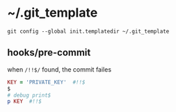 # ~/.git_template

```
git config --global init.templatedir ~/.git_template
```

## hooks/pre-commit

when `/!!$/` found, the commit failes

```ruby
KEY = 'PRIVATE_KEY'  #!!$
$
# debug print$
p KEY  #!!$
```
